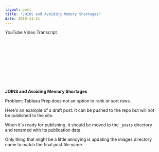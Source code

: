 ```yaml
---
layout: post
title: "JOINS and Avoiding Memory Shortages"
date: 2019-11-21
---
```

YouTube Video Transcript

<div class="video-container">
	<iframe class="video" src="" frameborder="0" allow="accelerometer; autoplay; encrypted-media; gyroscope; picture-in-picture" allowfullscreen></iframe>
</div>


**JOINS and Avoiding Memory Shortages**

Problem: Tableau Prep does not an option to rank or sort rows.



Here's an example of a draft post. It can be pushed to the repo but will not be published to the site.

When it's ready for publishing, it should be moved to the `_posts` directory and renamed with its publication date.

Only thing that might be a little annoying is updating the images directory name to match the final post file name.
